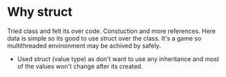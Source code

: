 #  Why struct

Tried class and felt its over code. Constuction and more references. 
Here data is simple so its good to use struct over the class. It's a game so multithreaded enviroinment may be achived by safely.
- Used struct (value type) as don't want to use any inheritance and most of the values won't change after its created.

